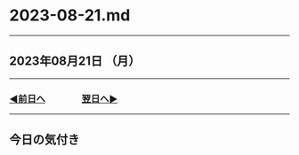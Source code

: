 # 2023-08-21.md

---

## 2023年08月21日 （月）

---

### [◀️前日へ](https://github.com/yuasys/chatty-journal/blob/main/2023/08/2023-08-20.md)&emsp;&emsp;&emsp;&emsp;[翌日へ▶️](https://github.com/yuasys/chatty-journal/blob/main/2023/08/2023-08-22.md)

---

## 今日の気付き
